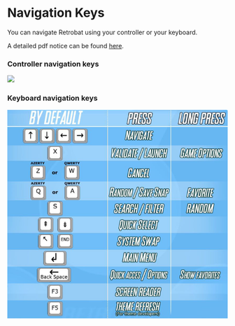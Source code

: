# Navigation Keys

You can navigate Retrobat using your controller or your keyboard.

A detailed pdf notice can be found [here](http://retrobat.ovh/notice/notice.pdf).

### **Controller navigation keys**

![](<../.gitbook/assets/image (3) (1) (1).png>)



### **Keyboard navigation keys**

![](<../.gitbook/assets/image (1) (1) (1) (1).png>)



